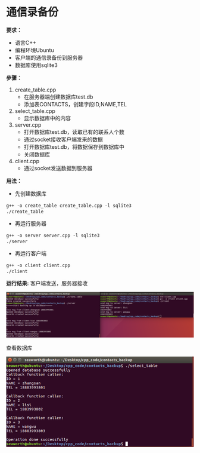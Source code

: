 # 通信录备份
**要求：**
- 语言C++
- 编程环境Ubuntu
- 客户端的通信录备份到服务器
- 数据库使用sqlite3<Br/>

**步骤：**<Br/>
1. create_table.cpp
   - 在服务器端创建数据库test.db
   - 添加表CONTACTS，创建字段ID,NAME,TEL
2. select_table.cpp
   - 显示数据库中的内容
3. server.cpp
   - 打开数据库test.db，读取已有的联系人个数
   - 通过socket接收客户端发来的数据
   - 打开数据库test.db，将数据保存到数据库中
   - 关闭数据库
4. client.cpp
   - 通过socket发送数据到服务器<Br/>

**用法：**<Br/>
- 先创建数据库
```
g++ -o create_table create_table.cpp -l sqlite3
./create_table
```
- 再运行服务器
```
g++ -o server server.cpp -l sqlite3
./server
```
- 再运行客户端
```
g++ -o client client.cpp
./client
```
**运行结果:**
 客户端发送，服务器接收
 
 ![image1](https://github.com/Seaworth/contacts_backup/raw/master/result/socket.png)
 
 查看数据库
 
 ![image2](https://github.com/Seaworth/contacts_backup/raw/master/result/sqlite.PNG)
